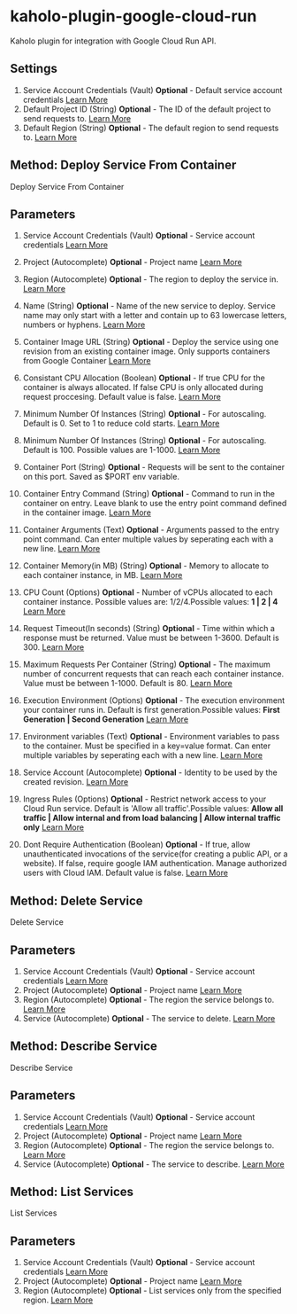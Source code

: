 # kaholo-plugin-google-cloud-run
Kaholo plugin for integration with Google Cloud Run API.

##  Settings
1. Service Account Credentials (Vault) **Optional** - Default service account credentials
    [Learn More](https://cloud.google.com/docs/authentication/production)
2. Default Project ID (String) **Optional** - The ID of the default project to send requests to.
    [Learn More](https://cloud.google.com/resource-manager/docs/creating-managing-projects)
3. Default Region (String) **Optional** - The default region to send requests to.
    [Learn More](https://cloud.google.com/compute/docs/regions-zones)

## Method: Deploy Service From Container
Deploy Service From Container

## Parameters
1. Service Account Credentials (Vault) **Optional** - Service account credentials
    [Learn More](https://cloud.google.com/docs/authentication/production)
2. Project (Autocomplete) **Optional** - Project name
    [Learn More](https://cloud.google.com/resource-manager/docs/creating-managing-projects)
3. Region (Autocomplete) **Optional** - The region to deploy the service in.
    [Learn More](https://cloud.google.com/compute/docs/regions-zones)
4. Name (String) **Optional** - Name of the new service to deploy. Service name may only start with a letter and contain up to 63 lowercase letters, numbers or hyphens.
    [Learn More](https://cloud.google.com/run/docs/deploying)
5. Container Image URL (String) **Optional** - Deploy the service using one revision from an existing container image. Only supports containers from Google Container 
    [Learn More](https://cloud.google.com/run/docs/deploying)
6. Consistant CPU Allocation (Boolean) **Optional** - If true CPU for the container is always allocated. If false CPU is only allocated during request proccesing. Default value is false.
    [Learn More](https://cloud.google.com/run/pricing)
7. Minimum Number Of Instances (String) **Optional** - For autoscaling. Default is 0. Set to 1 to reduce cold starts.
    [Learn More](https://cloud.google.com/run/docs/configuring/min-instances)
8. Minimum Number Of Instances (String) **Optional** - For autoscaling. Default is 100. Possible values are 1-1000.
    [Learn More](https://cloud.google.com/run/docs/configuring/max-instances)
9. Container Port (String) **Optional** - Requests will be sent to the container on this port. Saved as $PORT env variable.
    
10. Container Entry Command (String) **Optional** - Command to run in the container on entry. Leave blank to use the entry point command defined in the container image.
    [Learn More](https://cloud.google.com/run/docs/tutorials/gcloud)
11. Container Arguments (Text) **Optional** - Arguments passed to the entry point command. Can enter multiple values by seperating each with a new line.
    [Learn More](https://cloud.google.com/run/docs/tutorials/gcloud)
12. Container Memory(in MB) (String) **Optional** - Memory to allocate to each container instance, in MB.
    [Learn More](https://cloud.google.com/run/docs/configuring/memory-limits)
13. CPU Count (Options) **Optional** - Number of vCPUs allocated to each container instance. Possible values are: 1/2/4.Possible values: **1 | 2 | 4**
    [Learn More](https://cloud.google.com/run/docs/configuring/cpu)
14. Request Timeout(In seconds) (String) **Optional** - Time within which a response must be returned. Value must be between 1-3600. Default is 300.
    [Learn More](https://cloud.google.com/run/docs/configuring/request-timeout)
15. Maximum Requests Per Container (String) **Optional** - The maximum number of concurrent requests that can reach each container instance. Value must be between 1-1000. Default is 80.
    [Learn More](https://cloud.google.com/run/docs/configuring/concurrency)
16. Execution Environment (Options) **Optional** - The execution environment your container runs in. Default is first generation.Possible values: **First Generation | Second Generation**
    [Learn More](https://cloud.google.com/run/docs/about-execution-environments)
17. Environment variables (Text) **Optional** - Environment variables to pass to the container. Must be specified in a key=value format. Can enter multiple variables by seperating each with a new line.
    [Learn More](https://cloud.google.com/run/docs/configuring/environment-variables)
18. Service Account (Autocomplete) **Optional** - Identity to be used by the created revision.
    [Learn More](https://cloud.google.com/run/docs/securing/service-identity)
19. Ingress Rules (Options) **Optional** - Restrict network access to your Cloud Run service. Default is 'Allow all traffic'.Possible values: **Allow all traffic | Allow internal and from load balancing | Allow internal traffic only**
    [Learn More](https://cloud.google.com/run/docs/securing/ingress)
20. Dont Require Authentication (Boolean) **Optional** - If true, allow unauthenticated invocations of the service(for creating a public API, or a website). If false, require google IAM authentication. Manage authorized users with Cloud IAM. Default value is false.
    [Learn More](https://cloud.google.com/run/docs/securing/managing-access)

## Method: Delete Service
Delete Service

## Parameters
1. Service Account Credentials (Vault) **Optional** - Service account credentials
    [Learn More](https://cloud.google.com/docs/authentication/production)
2. Project (Autocomplete) **Optional** - Project name
    [Learn More](https://cloud.google.com/resource-manager/docs/creating-managing-projects)
3. Region (Autocomplete) **Optional** - The region the service belongs to.
    [Learn More](https://cloud.google.com/compute/docs/regions-zones)
4. Service (Autocomplete) **Optional** - The service to delete.
    [Learn More](https://cloud.google.com/run/docs/managing/services)

## Method: Describe Service
Describe Service

## Parameters
1. Service Account Credentials (Vault) **Optional** - Service account credentials
    [Learn More](https://cloud.google.com/docs/authentication/production)
2. Project (Autocomplete) **Optional** - Project name
    [Learn More](https://cloud.google.com/resource-manager/docs/creating-managing-projects)
3. Region (Autocomplete) **Optional** - The region the service belongs to.
    [Learn More](https://cloud.google.com/compute/docs/regions-zones)
4. Service (Autocomplete) **Optional** - The service to describe.
    [Learn More](https://cloud.google.com/run/docs/managing/services)

## Method: List Services
List Services

## Parameters
1. Service Account Credentials (Vault) **Optional** - Service account credentials
    [Learn More](https://cloud.google.com/docs/authentication/production)
2. Project (Autocomplete) **Optional** - Project name
    [Learn More](https://cloud.google.com/resource-manager/docs/creating-managing-projects)
3. Region (Autocomplete) **Optional** - List services only from the specified region.
    [Learn More](https://cloud.google.com/compute/docs/regions-zones)
